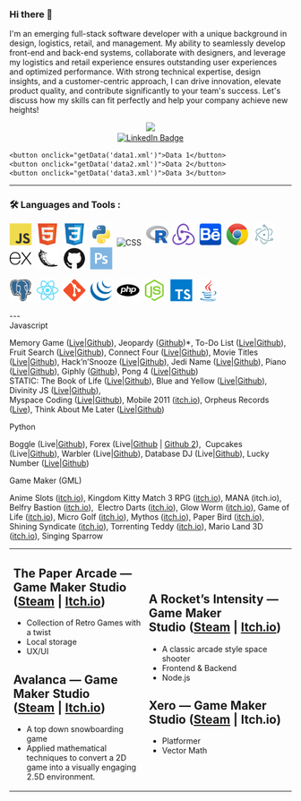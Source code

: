 ### Hi there 👋

I'm an emerging full-stack software developer with a unique background in design, logistics, retail, and management. My ability to seamlessly develop front-end and back-end systems, collaborate with designers, and leverage my logistics and retail experience ensures outstanding user experiences and optimized performance. With strong technical expertise, design insights, and a customer-centric approach, I can drive innovation, elevate product quality, and contribute significantly to your team's success. Let's discuss how my skills can fit perfectly and help your company achieve new heights!

  
<div id="header" align="center">
  <img src="https://media.giphy.com/media/EOmYN5kVP3W2Lyn6dx/giphy.gif" width="400"/>
</div>

<div id="header" align="center">
  <a href="https://www.linkedin.com/in/3ichael7ambert/">
    <img src="https://img.shields.io/badge/LinkedIn-blue?style=for-the-badge&logo=linkedin&logoColor=white" alt="LinkedIn Badge"/>
  </a>
</div>

    <button onclick="getData('data1.xml')">Data 1</button>
    <button onclick="getData('data2.xml')">Data 2</button>
    <button onclick="getData('data3.xml')">Data 3</button>
---
### :hammer_and_wrench: Languages and Tools :
<div>
  <img src="https://github.com/devicons/devicon/blob/master/icons/javascript/javascript-original.svg" title="Java" alt="Java" width="40" height="40"/>&nbsp;
  <img src="https://github.com/devicons/devicon/blob/master/icons/html5/html5-original.svg" title="HTML" alt="HTML" width="40" height="40"/>&nbsp;
  <img src="https://github.com/devicons/devicon/blob/master/icons/css3/css3-original.svg" title="CSS" alt="CSS" width="40" height="40"/>&nbsp;
  <img src="https://raw.githubusercontent.com/devicons/devicon/1119b9f84c0290e0f0b38982099a2bd027a48bf1/icons/python/python-original.svg" title="CSS" alt="CSS" width="40" height="40"/>&nbsp;  
  <img src="https://coal.gamemaker.io/sites/5d75794b3c84c70006700381/theme/images/og/thumbnail_gm_logo.png?1690458075" title="CSS" alt="CSS" width="40" height="40"/>&nbsp;
  <img src="https://raw.githubusercontent.com/devicons/devicon/1119b9f84c0290e0f0b38982099a2bd027a48bf1/icons/r/r-original.svg" title="CSS" alt="CSS" width="40" height="40"/>&nbsp;  
  <img src="https://raw.githubusercontent.com/devicons/devicon/1119b9f84c0290e0f0b38982099a2bd027a48bf1/icons/redux/redux-original.svg" title="CSS" alt="CSS" width="40" height="40"/>&nbsp;  
  <img src="https://raw.githubusercontent.com/devicons/devicon/1119b9f84c0290e0f0b38982099a2bd027a48bf1/icons/behance/behance-original.svg" title="CSS" alt="CSS" width="40" height="40"/>&nbsp;    
  <img src="https://raw.githubusercontent.com/devicons/devicon/1119b9f84c0290e0f0b38982099a2bd027a48bf1/icons/chrome/chrome-original.svg" title="CSS" alt="CSS" width="40" height="40"/>&nbsp;  
  <img src="https://raw.githubusercontent.com/devicons/devicon/1119b9f84c0290e0f0b38982099a2bd027a48bf1/icons/electron/electron-original.svg" title="CSS" alt="CSS" width="40" height="40"/>&nbsp;  
  <img src="https://raw.githubusercontent.com/devicons/devicon/1119b9f84c0290e0f0b38982099a2bd027a48bf1/icons/express/express-original.svg" title="CSS" alt="CSS" width="40" height="40"/>&nbsp;  
  <img src="https://raw.githubusercontent.com/devicons/devicon/1119b9f84c0290e0f0b38982099a2bd027a48bf1/icons/flask/flask-original.svg" title="CSS" alt="CSS" width="40" height="40"/>&nbsp;  
  <img src="https://raw.githubusercontent.com/devicons/devicon/1119b9f84c0290e0f0b38982099a2bd027a48bf1/icons/github/github-original.svg" title="CSS" alt="CSS" width="40" height="40"/>&nbsp;  
  <img src="https://raw.githubusercontent.com/devicons/devicon/1119b9f84c0290e0f0b38982099a2bd027a48bf1/icons/photoshop/photoshop-plain.svg" title="CSS" alt="CSS" width="40" height="40"/>&nbsp;  




  <img src="https://raw.githubusercontent.com/devicons/devicon/1119b9f84c0290e0f0b38982099a2bd027a48bf1/icons/postgresql/postgresql-original.svg" title="Postgres" alt="Postgres" width="40" height="40"/>&nbsp;
  <img src="https://github.com/devicons/devicon/blob/master/icons/react/react-original.svg" title="React" alt="React" width="40" height="40"/>&nbsp;
  <img src="https://github.com/devicons/devicon/blob/master/icons/git/git-plain.svg" title="Git" alt="Git" width="40" height="40"/>&nbsp;
  <img src="https://github.com/devicons/devicon/blob/master/icons/jquery/jquery-original.svg" title="jQuery" alt="jQuery" width="40" height="40"/>&nbsp;
  <img src="https://github.com/devicons/devicon/blob/master/icons/php/php-plain.svg" title="PHP" alt="PHP" width="40" height="40"/>&nbsp;
  <img src="https://github.com/devicons/devicon/blob/master/icons/nodejs/nodejs-original.svg" title="Nodejs" alt="Nodejs" width="40" height="40"/>&nbsp;
  <img src="https://github.com/devicons/devicon/blob/master/icons/typescript/typescript-original.svg" title="TypeScript" alt="TypeScript" width="40" height="40"/>&nbsp;
  <img src="https://raw.githubusercontent.com/devicons/devicon/1119b9f84c0290e0f0b38982099a2bd027a48bf1/icons/java/java-original.svg" title="Java" alt="Java" width="40" height="40"/>&nbsp;


</div>
--- <br>
Javascript
<p class="c27"><span>Memory Game (</span><span class="c7"><a class="c4" href="https://www.google.com/url?q=https://3ichael7ambert.github.io/9.5-JS-Memory-Game/&amp;sa=D&amp;source=editors&amp;ust=1693097776604979&amp;usg=AOvVaw0lFudSKkjndOqh-vg0oKEh">Live</a></span><span>|</span><span class="c7"><a class="c4" href="https://www.google.com/url?q=https://github.com/3ichael7ambert/9.5-JS-Memory-Game&amp;sa=D&amp;source=editors&amp;ust=1693097776605107&amp;usg=AOvVaw3KWV8M1BeuQDDL6pNpEsv1">Github</a></span><span>), Jeopardy (</span><span class="c7"><a class="c4" href="https://www.google.com/url?q=https://github.com/3ichael7ambert/20-jeopardy-assessment&amp;sa=D&amp;source=editors&amp;ust=1693097776605233&amp;usg=AOvVaw3uQ4flxyvRgcM3ZRACJju_">Github</a></span><span>)*, To-Do List (</span><span class="c7"><a class="c4" href="https://www.google.com/url?q=https://3ichael7ambert.github.io/9.4-localStorage/&amp;sa=D&amp;source=editors&amp;ust=1693097776605354&amp;usg=AOvVaw3lq-Bo8fOYhg7PSzZc2c8b">Live</a></span><span>|</span><span class="c7"><a class="c4" href="https://www.google.com/url?q=https://github.com/3ichael7ambert/9.4-localStorage&amp;sa=D&amp;source=editors&amp;ust=1693097776605469&amp;usg=AOvVaw0L7McmHL4ZHUPs9jhos9PB">Github</a></span><span>), Fruit Search (</span><span class="c7"><a class="c4" href="https://www.google.com/url?q=https://3ichael7ambert.github.io/16-fruit-search-project/&amp;sa=D&amp;source=editors&amp;ust=1693097776605593&amp;usg=AOvVaw24n4cTV0E-i1v6PnKfPSOo">Live</a></span><span>|</span><span class="c7"><a class="c4" href="https://www.google.com/url?q=https://github.com/3ichael7ambert/16-fruit-search-project&amp;sa=D&amp;source=editors&amp;ust=1693097776605710&amp;usg=AOvVaw2te9vnx00k_UWH9FaYQgFR">Github</a></span><span>), Connect Four (</span><span class="c7"><a class="c4" href="https://www.google.com/url?q=https://3ichael7ambert.github.io/17-2-this-connect-four-oo/&amp;sa=D&amp;source=editors&amp;ust=1693097776605832&amp;usg=AOvVaw2JDOU8dfsoyhI6vWambNUy">Live</a></span><span>|</span><span class="c7"><a class="c4" href="https://www.google.com/url?q=https://github.com/3ichael7ambert/17-2-this-connect-four-oo&amp;sa=D&amp;source=editors&amp;ust=1693097776605952&amp;usg=AOvVaw1gF6Se0unyGDyyMgXYuY_l">Github</a></span><span>), Movie Titles (</span><span class="c7"><a class="c4" href="https://www.google.com/url?q=https://3ichael7ambert.github.io/18-jQuery-exercise/&amp;sa=D&amp;source=editors&amp;ust=1693097776606068&amp;usg=AOvVaw1-cvMAyGgE2oP2ki5C_vYX">Live</a></span><span>|</span><span class="c7"><a class="c4" href="https://www.google.com/url?q=https://github.com/3ichael7ambert/18-jQuery-exercise&amp;sa=D&amp;source=editors&amp;ust=1693097776606188&amp;usg=AOvVaw14oBWUjm0G4aYN8jqjaZOv">Github</a></span><span>), Hack’n’Snooze (</span><span class="c7"><a class="c4" href="https://www.google.com/url?q=https://3ichael7ambert.github.io/21-hack-or-snooze/&amp;sa=D&amp;source=editors&amp;ust=1693097776606310&amp;usg=AOvVaw2Ty48Jp4u9b_0LwAAAyEvx">Live</a></span><span>|</span><span class="c7"><a class="c4" href="https://www.google.com/url?q=https://github.com/3ichael7ambert/21-hack-or-snooze&amp;sa=D&amp;source=editors&amp;ust=1693097776606424&amp;usg=AOvVaw0EVO3GLL0dAw_CXc3bzMYN">Github</a></span><span>), Jedi Name (</span><span class="c7"><a class="c4" href="https://www.google.com/url?q=https://3ichael7ambert.github.io/Jedi-jQuery/&amp;sa=D&amp;source=editors&amp;ust=1693097776606560&amp;usg=AOvVaw1f9zT-nTGp17NlfkOOXvg8">Live</a></span><span>|</span><span class="c7"><a class="c4" href="https://www.google.com/url?q=https://github.com/3ichael7ambert/Jedi-jQuery&amp;sa=D&amp;source=editors&amp;ust=1693097776606671&amp;usg=AOvVaw1dyWV-wjF41czISB74d8R9">Github</a></span><span>), Piano (</span><span class="c7"><a class="c4" href="https://www.google.com/url?q=https://3ichael7ambert.github.io/Piano-JS-v2/&amp;sa=D&amp;source=editors&amp;ust=1693097776606784&amp;usg=AOvVaw05B77qc5bbpwFcrYk4DbZB">Live</a></span><span>|</span><span class="c7"><a class="c4" href="https://www.google.com/url?q=https://github.com/3ichael7ambert/Piano-JS-v2&amp;sa=D&amp;source=editors&amp;ust=1693097776606896&amp;usg=AOvVaw0wR5N1_CWHCjBuMwf0xTS6">Github</a></span><span>), Giphly (</span><span class="c7"><a class="c4" href="https://www.google.com/url?q=https://github.com/3ichael7ambert/10-Assesment---Meme-Machine&amp;sa=D&amp;source=editors&amp;ust=1693097776607016&amp;usg=AOvVaw2dG9cNXknGlIlyV-Xri5bg">Github</a></span><span>), Pong 4 (</span><span class="c7"><a class="c4" href="https://www.google.com/url?q=https://3ichael7ambert.github.io/pong-4p-v2/&amp;sa=D&amp;source=editors&amp;ust=1693097776607132&amp;usg=AOvVaw0KxqcW1bcLgVwV4JyKd6-F">Live</a></span><span>|</span><span class="c7"><a class="c4" href="https://www.google.com/url?q=https://github.com/3ichael7ambert/pong-4p-v2&amp;sa=D&amp;source=editors&amp;ust=1693097776607251&amp;usg=AOvVaw3mLtM7k68m-eZwglgcK-yA">Github</a></span><span>)<br></span><span class="c14">STATIC</span><span>: The Book of Life (</span><span class="c7"><a class="c4" href="https://www.google.com/url?q=https://3ichael7ambert.github.io/bookoflife/&amp;sa=D&amp;source=editors&amp;ust=1693097776607398&amp;usg=AOvVaw3B6gTqGF3GPaA9VpBktp7k">Live</a></span><span>|</span><span class="c7"><a class="c4" href="https://www.google.com/url?q=https://github.com/3ichael7ambert/bookoflife&amp;sa=D&amp;source=editors&amp;ust=1693097776607509&amp;usg=AOvVaw1_btgIP766CpOl_Gm0SBHj">Github</a></span><span>), Blue and Yellow (</span><span class="c7"><a class="c4" href="https://www.google.com/url?q=https://3ichael7ambert.github.io/lambert-blue-n-yellow-portfolio/&amp;sa=D&amp;source=editors&amp;ust=1693097776607633&amp;usg=AOvVaw2XGIIUfY_dFKkcuQYLzea1">Live</a></span><span>|</span><span class="c7"><a class="c4" href="https://www.google.com/url?q=https://github.com/3ichael7ambert/lambert-blue-n-yellow-portfolio&amp;sa=D&amp;source=editors&amp;ust=1693097776607766&amp;usg=AOvVaw2MZrHga38wPf2--L2lp_HG">Github</a></span><span>), Divinity JS (</span><span class="c7"><a class="c4" href="https://www.google.com/url?q=https://3ichael7ambert.github.io/divinity-js/&amp;sa=D&amp;source=editors&amp;ust=1693097776607974&amp;usg=AOvVaw2Kdo8s967q3YfOJNhjChUR">Live</a></span><span>|</span><span class="c7"><a class="c4" href="https://www.google.com/url?q=https://github.com/3ichael7ambert/divinity-js&amp;sa=D&amp;source=editors&amp;ust=1693097776608099&amp;usg=AOvVaw2gwe3DXxt8rgiq1RGnBUGX">Github</a></span><span>), <br>Myspace Coding (</span><span class="c7"><a class="c4" href="https://www.google.com/url?q=https://3ichael7ambert.github.io/DeadSexyMikey-MySpace/&amp;sa=D&amp;source=editors&amp;ust=1693097776608246&amp;usg=AOvVaw0outkiTzbY1TZeZ1n-QK9C">Live</a></span><span>|</span><span class="c7"><a class="c4" href="https://www.google.com/url?q=https://github.com/3ichael7ambert/DeadSexyMikey-MySpace&amp;sa=D&amp;source=editors&amp;ust=1693097776608386&amp;usg=AOvVaw09oBCnfSCyTKqT-WYeS03g">Github</a></span><span>), Mobile 2011 (</span><span class="c7"><a class="c4" href="https://www.google.com/url?q=https://3ichael7ambert.itch.io/mobile-template&amp;sa=D&amp;source=editors&amp;ust=1693097776608579&amp;usg=AOvVaw1oQUYyQLpqOl0IFvyuqNii">itch.io</a></span><span>), Orpheus Records (</span><span class="c7"><a class="c4" href="https://www.google.com/url?q=https://3ichael7ambert.itch.io/our-records-website&amp;sa=D&amp;source=editors&amp;ust=1693097776608724&amp;usg=AOvVaw2UC_uWboafsxsDJvkGzSr2">Live</a></span><span>), Think About Me Later (</span><span class="c7"><a class="c4" href="https://www.google.com/url?q=https://3ichael7ambert.github.io/ThinkAboutItLater-Myspace/&amp;sa=D&amp;source=editors&amp;ust=1693097776608863&amp;usg=AOvVaw3ic1nDzvHmc5kcYlyyO3-R">Live</a></span><span>|</span><span class="c7"><a class="c4" href="https://www.google.com/url?q=https://github.com/3ichael7ambert/ThinkAboutItLater-Myspace&amp;sa=D&amp;source=editors&amp;ust=1693097776609003&amp;usg=AOvVaw2CKOiK7yieXWmZumJ_zoB-">Github</a></span><span class="c8">)</span></p>

Python
<p class="c27"><span>Boggle (Live|</span><span class="c7"><a class="c4" href="https://www.google.com/url?q=https://github.com/3ichael7ambert/flask-boggle&amp;sa=D&amp;source=editors&amp;ust=1693097776609270&amp;usg=AOvVaw2T55t--p3VakX2iYB0emB7">Github</a></span><span>), Forex (Live|</span><span class="c7"><a class="c4" href="https://www.google.com/url?q=https://github.com/3ichael7ambert/25assesment-forex&amp;sa=D&amp;source=editors&amp;ust=1693097776609387&amp;usg=AOvVaw3H62LWsQxiXbm-2vsZ8qfN">Github</a></span><span>&nbsp;| </span><span class="c7"><a class="c4" href="https://www.google.com/url?q=https://github.com/3ichael7ambert/25assesment-forex-flask-js&amp;sa=D&amp;source=editors&amp;ust=1693097776609521&amp;usg=AOvVaw3v0QegQUK1DRBOqG9j686K">Github 2</a></span><span>), &nbsp;Cupcakes (Live|</span><span class="c7"><a class="c4" href="https://www.google.com/url?q=https://github.com/3ichael7ambert/29-3-cupcakes-REST-JSON-API&amp;sa=D&amp;source=editors&amp;ust=1693097776609644&amp;usg=AOvVaw0fQcCzHq-c0xyJfRRCvlKe">Github</a></span><span>), Warbler (Live|</span><span class="c7"><a class="c4" href="https://www.google.com/url?q=https://github.com/3ichael7ambert/31-warbler&amp;sa=D&amp;source=editors&amp;ust=1693097776609755&amp;usg=AOvVaw00H4x0CNYYmLHahy2C0AoV">Github</a></span><span>), Database DJ (Live|</span><span class="c7"><a class="c4" href="https://www.google.com/url?q=https://github.com/3ichael7ambert/30-assesment-Database-dj&amp;sa=D&amp;source=editors&amp;ust=1693097776609893&amp;usg=AOvVaw2rzJ_b5lYs2ad8B3Mv0L4O">Github</a></span><span>), Lucky Number (</span><span class="c7"><a class="c4" href="https://www.google.com/url?q=https://dashboard.render.com/web/srv-cilj1rmnqqlfm4c87680/deploys/dep-cj1hapk07spneut3ftb0&amp;sa=D&amp;source=editors&amp;ust=1693097776610034&amp;usg=AOvVaw2WGEE-fPYpswKUTwalV27H">Live</a></span><span>|</span><span class="c7"><a class="c4" href="https://www.google.com/url?q=https://github.com/3ichael7ambert/33-assesment-lucky-number&amp;sa=D&amp;source=editors&amp;ust=1693097776610154&amp;usg=AOvVaw1o_RvnZMurbn9WYttg9B1n">Github</a></span><span class="c8">)</span></p>

Game Maker (GML)
<p class="c27"><span>Anime Slots</span><span>&nbsp;(</span><span class="c7"><a class="c4" href="https://www.google.com/url?q=https://3ichael7ambert.itch.io/anime-slots&amp;sa=D&amp;source=editors&amp;ust=1693097776610439&amp;usg=AOvVaw2HtVIPdpCmc0tzvVe5dyjY">itch.io</a></span><span>), Kingdom Kitty Match 3 RPG (</span><span class="c7"><a class="c4" href="https://www.google.com/url?q=https://3ichael7ambert.itch.io/kingdom-kitty-rpg-match-3&amp;sa=D&amp;source=editors&amp;ust=1693097776610565&amp;usg=AOvVaw0MmRPmMY1zuzQeQeOLS0rs">itch.io</a></span><span>), MANA (itch.io), Belfry Bastion (</span><span class="c7"><a class="c4" href="https://www.google.com/url?q=https://3ichael7ambert.itch.io/divinity-belfry-bastion&amp;sa=D&amp;source=editors&amp;ust=1693097776610686&amp;usg=AOvVaw1qkVKsw-6QDnKMagwUyvvc">itch.io</a></span><span>), &nbsp;Electro Darts (</span><span class="c7"><a class="c4" href="https://www.google.com/url?q=https://3ichael7ambert.itch.io/electro-darts&amp;sa=D&amp;source=editors&amp;ust=1693097776610799&amp;usg=AOvVaw0U45LH4ihjAQL38NBdYbQl">itch.io</a></span><span>), Glow Worm (</span><span class="c7"><a class="c4" href="https://www.google.com/url?q=https://3ichael7ambert.itch.io/glow-worms&amp;sa=D&amp;source=editors&amp;ust=1693097776610908&amp;usg=AOvVaw3XukIIczOvJKeDDXyxhMSc">itch.io</a></span><span>), Game of Life (</span><span class="c7"><a class="c4" href="https://www.google.com/url?q=https://3ichael7ambert.itch.io/game-of-life&amp;sa=D&amp;source=editors&amp;ust=1693097776611019&amp;usg=AOvVaw1p2LE71TLtH11AV0AYFOU6">itch.io</a></span><span>), Micro Golf (</span><span class="c7"><a class="c4" href="https://www.google.com/url?q=https://3ichael7ambert.itch.io/mini-golf&amp;sa=D&amp;source=editors&amp;ust=1693097776611130&amp;usg=AOvVaw3H1DF6xNjPwxE8wZtaLATM">itch.io</a></span><span>), Mythos (</span><span class="c7"><a class="c4" href="https://www.google.com/url?q=https://3ichael7ambert.itch.io/mythos&amp;sa=D&amp;source=editors&amp;ust=1693097776611244&amp;usg=AOvVaw2NImuHG1O5wmAibJSvcAKi">itch.io</a></span><span>), Paper Bird (</span><span class="c7"><a class="c4" href="https://www.google.com/url?q=https://3ichael7ambert.itch.io/paper-bird&amp;sa=D&amp;source=editors&amp;ust=1693097776611356&amp;usg=AOvVaw2Oym89VZO0dt0SehW4DQ9N">itch.io</a></span><span>), Shining Syndicate (</span><span class="c7"><a class="c4" href="https://www.google.com/url?q=https://3ichael7ambert.itch.io/shining-syndicate&amp;sa=D&amp;source=editors&amp;ust=1693097776611484&amp;usg=AOvVaw2V4c3Ae-MGC7JJIE2HYqpX">itch.io</a></span><span>), Torrenting Teddy (</span><span class="c7"><a class="c4" href="https://www.google.com/url?q=https://3ichael7ambert.itch.io/torrenting-teddy&amp;sa=D&amp;source=editors&amp;ust=1693097776611600&amp;usg=AOvVaw0hzn2-u8Mk4GWxKdjUep96">itch.io</a></span><span>), Mario Land 3D (</span><span class="c7"><a class="c4" href="https://www.google.com/url?q=https://3ichael7ambert.itch.io/super-mario-land-3d&amp;sa=D&amp;source=editors&amp;ust=1693097776611716&amp;usg=AOvVaw0O0ToPOWddwntnzNVd0kQa">itch.io</a></span><span class="c8">), Singing Sparrow</span></p>


<table class="c42"><tbody><tr class="c17"><td class="c50" colspan="1" rowspan="1"><h2 class="c5" id="h.yxcp9tgdbc6n"><span class="c15">The Paper Arcade </span><span class="c15 c20">— </span><span class="c15 c14 c20">Game Maker Studio </span><span class="c15 c20">(</span><span class="c7 c15 c20"><a class="c4" href="https://www.google.com/url?q=https://store.steampowered.com/app/2431420/The_Paper_Arcade_Singing_Sparrow/&amp;sa=D&amp;source=editors&amp;ust=1693097776613498&amp;usg=AOvVaw3MPGInbYzdc2lWQ__4ZX5D">Steam</a></span><span class="c15 c20">&nbsp;| </span><span class="c7 c15 c20"><a class="c4" href="https://www.google.com/url?q=https://3ichael7ambert.itch.io/the-paper-arcade&amp;sa=D&amp;source=editors&amp;ust=1693097776613621&amp;usg=AOvVaw1AZUI3ewbvcdR3bnkZ4OfQ">Itch.io</a></span><span class="c15 c20">)</span></h2><ul class="c1 lst-kix_vcc4mwshj7vf-0 start"><li class="c11 c35 li-bullet-0"><span class="c15 c20 c22">Collection of Retro Games with a twist</span></li><li class="c11 c35 li-bullet-0"><span class="c22 c15 c20">Local storage </span></li><li class="c11 c35 li-bullet-0"><span class="c22 c15 c20">UX/UI</span></li></ul><h2 class="c5" id="h.i0zqj64quc4r"><span class="c15">Avalanca </span><span class="c15 c20">— </span><span class="c15 c14 c20">Game Maker Studio </span><span class="c15 c20">(</span><span class="c7 c15 c20"><a class="c4" href="https://www.google.com/url?q=https://store.steampowered.com/app/2376430/A_Rockets_Intensity/&amp;sa=D&amp;source=editors&amp;ust=1693097776614391&amp;usg=AOvVaw1mzkFkJqosIjqAFlH5F88K">Steam</a></span><span class="c15 c20">&nbsp;| </span><span class="c7 c15 c20"><a class="c4" href="https://www.google.com/url?q=https://3ichael7ambert.itch.io/divinity-resort&amp;sa=D&amp;source=editors&amp;ust=1693097776614568&amp;usg=AOvVaw1tFqSinyrCMAYMm_F3Oaao">Itch.io</a></span><span class="c15 c20">)</span></h2><ul class="c1 lst-kix_9p6fjpeppo06-0 start"><li class="c27 c35 li-bullet-0"><span class="c8">A top down snowboarding game</span></li><li class="c27 c35 li-bullet-0"><span>Applied mathematical techniques to convert a 2D game into a visually engaging 2.5D environment.</span></li></ul></td><td class="c52" colspan="1" rowspan="1"><h2 class="c5 c26" id="h.uifgitc8gtwa"><span class="c15">A Rocket’s Intensity </span><span class="c15 c20">— </span><span class="c15 c14 c20">Game Maker Studio</span><span class="c15 c20">&nbsp;(</span><span class="c7 c15 c20"><a class="c4" href="https://www.google.com/url?q=https://store.steampowered.com/app/2435520/Avalanca/&amp;sa=D&amp;source=editors&amp;ust=1693097776615320&amp;usg=AOvVaw1hez_ym6EiMmHqSbCwsnat">Steam</a></span><span class="c15 c20">&nbsp;| </span><span class="c7 c15 c20"><a class="c4" href="https://www.google.com/url?q=https://3ichael7ambert.itch.io/a-rockets-intensity&amp;sa=D&amp;source=editors&amp;ust=1693097776615460&amp;usg=AOvVaw3wEs6j1MlPc0w9u7wJmaWh">Itch.io</a></span><span class="c38 c15 c20 c23">)</span></h2><ul class="c1 lst-kix_7q9dhg5lfwx5-0 start"><li class="c11 c25"><span class="c22 c15 c20">A classic arcade style space shooter</span></li><li class="c11 c25"><span class="c22 c15 c20">Frontend &amp; Backend</span></li><li class="c11 c25"><span class="c22 c15 c20">Node.js</span></li></ul><h2 class="c5 c26" id="h.z7vwezfvavh6"><span class="c15">Xero </span><span class="c15 c20">— </span><span class="c15 c14 c20">Game Maker Studio </span><span class="c15 c20">(</span><span class="c7 c15 c20"><a class="c4" href="https://www.google.com/url?q=https://store.steampowered.com/app/2440580/Xero/&amp;sa=D&amp;source=editors&amp;ust=1693097776616050&amp;usg=AOvVaw02vJj9nMAk0Ivg92ZeelH0">Steam</a></span><span class="c15 c20">&nbsp;| Itch.io)</span></h2><ul class="c1 lst-kix_9p6fjpeppo06-0"><li class="c11 c25"><span class="c22 c15 c20">Platformer</span></li><li class="c11 c25"><span class="c15">Vector Math</span></li></ul></td></tr></tbody></table>




